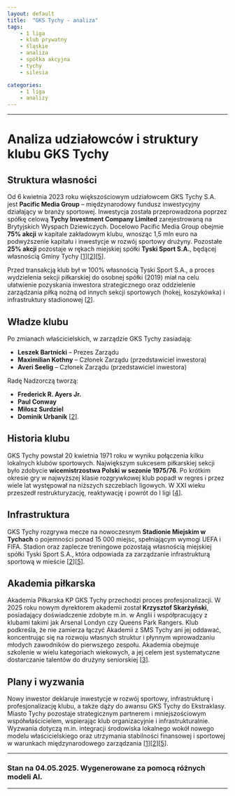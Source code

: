 ```yaml
---
layout: default
title:  "GKS Tychy - analiza"
tags: 
    - 1 liga
    - klub prywatny
    - śląskie
    - analiza
    - spółka akcyjna
    - tychy
    - silesia

categories:
    - 1 liga
    - analizy
---
```


[1]: https://gol24.pl/gks-tychy-zmienil-wlasciciela-wiekszosciowym-udzialowcem-klubu-zostal-koncern-pacific-media-group/ar/c2-17437535
[2]: https://kp-gkstychy.pl/aktualnosci/nowy-wiekszosciowy-akcjonariusz-klubu-pilkarskiego-gks-tychy-sa/
[3]: https://kp-gkstychy.pl/aktualnosci/zmiany-w-strukturach-akademii-pilkarskiej-kp-gks-tychy-/
[4]: https://pl.wikipedia.org/wiki/GKS_Tychy_(pi%C5%82ka_no%C5%BCna)
[5]: https://noweinfo.pl/amerykanie-wiekszosciowym-udzialowcem-gks-tychy-sa-nadzieje-i-obawy/
[6]: https://pl.wikipedia.org/wiki/Stadion_Miejski_w_Tychach
[7]: https://www.akademiasmstychy.pl/o-akademii/
[8]: https://sport.interia.pl/pilka-nozna/1-liga/news-gks-tychy-ma-nowego-wlasciciela-jest-komunikat,nId,6701789
[9]: https://kp-gkstychy.pl/klub/licencja/
[10]: https://www.tychy.info/wiadomosci/23783-zarzad-gks-u-tychy-odpowiadal-na-pytania-dziennikarzy-tychy
[11]: https://rfbl.pl/gks-tychy-historia-klubu/
[12]: https://stadiony.net/projekty/pol/stadion_gks_tychy
[13]: https://gkstychy.info/mlodziez/
[14]: https://kp-gkstychy.pl/klub/informacje/
[15]: https://gkstychy.info/strona-glowna
[16]: https://www.zklepy.pl/oficjalnie-andriej-sidorienko-z-gks-em-tychy-do-2025/
[17]: https://kp-gkstychy.pl/klub/historia/
[18]: https://sport.tvp.pl/70178280/i-liga-nowi-inwestorzy-w-gks-tychy-chca-zlikwidowac-zespol-rezerw
[19]: https://weszlo.com/2023/06/04/gks-tychy-transfery-mlodziez-zmiana-prezesa/
[20]: https://pl.wikipedia.org/wiki/GKS_Tychy_(hokej_na_lodzie)


---

# Analiza udziałowców i struktury klubu GKS Tychy

## Struktura własności

Od 6 kwietnia 2023 roku większościowym udziałowcem GKS Tychy S.A. jest **Pacific Media Group** – międzynarodowy fundusz inwestycyjny działający w branży sportowej. Inwestycja została przeprowadzona poprzez spółkę celową **Tychy Investment Company Limited** zarejestrowaną na Brytyjskich Wyspach Dziewiczych. Docelowo Pacific Media Group obejmie **75% akcji** w kapitale zakładowym klubu, wnosząc 1,5 mln euro na podwyższenie kapitału i inwestycje w rozwój sportowy drużyny. Pozostałe **25% akcji** pozostaje w rękach miejskiej spółki **Tyski Sport S.A.**, będącej własnością Gminy Tychy \[[1]\]\[[2]\]\[[5]\].

Przed transakcją klub był w 100% własnością Tyski Sport S.A., a proces wydzielenia sekcji piłkarskiej do osobnej spółki (2019) miał na celu ułatwienie pozyskania inwestora strategicznego oraz oddzielenie zarządzania piłką nożną od innych sekcji sportowych (hokej, koszykówka) i infrastruktury stadionowej \[[2]\].

## Władze klubu

Po zmianach właścicielskich, w zarządzie GKS Tychy zasiadają:
- **Leszek Bartnicki** – Prezes Zarządu
- **Maximilian Kothny** – Członek Zarządu (przedstawiciel inwestora)
- **Averi Seelig** – Członek Zarządu (przedstawiciel inwestora)

Radę Nadzorczą tworzą:
- **Frederick R. Ayers Jr.**
- **Paul Conway**
- **Miłosz Surdziel**
- **Dominik Urbanik** \[[2]\].

## Historia klubu

GKS Tychy powstał 20 kwietnia 1971 roku w wyniku połączenia kilku lokalnych klubów sportowych. Największym sukcesem piłkarskiej sekcji było zdobycie **wicemistrzostwa Polski w sezonie 1975/76**. Po krótkim okresie gry w najwyższej klasie rozgrywkowej klub popadł w regres i przez wiele lat występował na niższych szczeblach ligowych. W XXI wieku przeszedł restrukturyzację, reaktywację i powrót do I ligi \[[4]\].

## Infrastruktura

GKS Tychy rozgrywa mecze na nowoczesnym **Stadionie Miejskim w Tychach** o pojemności ponad 15 000 miejsc, spełniającym wymogi UEFA i FIFA. Stadion oraz zaplecze treningowe pozostają własnością miejskiej spółki Tyski Sport S.A., która odpowiada za zarządzanie infrastrukturą sportową w mieście \[[2]\]\[[5]\].

## Akademia piłkarska

Akademia Piłkarska KP GKS Tychy przechodzi proces profesjonalizacji. W 2025 roku nowym dyrektorem akademii został **Krzysztof Skarżyński**, posiadający doświadczenie zdobyte m.in. w Anglii i współpracujący z klubami takimi jak Arsenal Londyn czy Queens Park Rangers. Klub podkreśla, że nie zamierza łączyć Akademii z SMS Tychy ani jej oddawać, koncentrując się na rozwoju własnych struktur i płynnym wprowadzaniu młodych zawodników do pierwszego zespołu. Akademia obejmuje szkolenie w wielu kategoriach wiekowych, a jej celem jest systematyczne dostarczanie talentów do drużyny seniorskiej \[[3]\].

## Plany i wyzwania

Nowy inwestor deklaruje inwestycje w rozwój sportowy, infrastrukturę i profesjonalizację klubu, a także dąży do awansu GKS Tychy do Ekstraklasy. Miasto Tychy pozostaje strategicznym partnerem i mniejszościowym współwłaścicielem, wspierając klub organizacyjnie i infrastrukturalnie. Wyzwania dotyczą m.in. integracji środowiska lokalnego wokół nowego modelu właścicielskiego oraz utrzymania stabilności finansowej i sportowej w warunkach międzynarodowego zarządzania \[[1]\]\[[2]\]\[[5]\].

---

### Stan na 04.05.2025. Wygenerowane za pomocą różnych modeli AI.
---